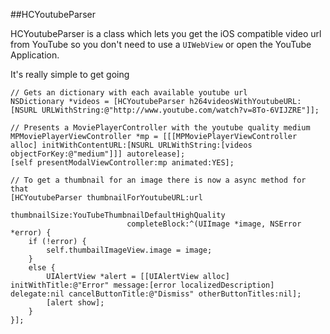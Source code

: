 ##HCYoutubeParser

HCYoutubeParser is a class which lets you get the iOS compatible video url from YouTube so you don't need to use a `UIWebView` or open the YouTube Application.


It's really simple to get going

```obj-c	
// Gets an dictionary with each available youtube url
NSDictionary *videos = [HCYoutubeParser h264videosWithYoutubeURL:[NSURL URLWithString:@"http://www.youtube.com/watch?v=8To-6VIJZRE"]];

// Presents a MoviePlayerController with the youtube quality medium
MPMoviePlayerViewController *mp = [[[MPMoviePlayerViewController alloc] initWithContentURL:[NSURL URLWithString:[videos objectForKey:@"medium"]]] autorelease];
[self presentModalViewController:mp animated:YES];

// To get a thumbnail for an image there is now a async method for that
[HCYoutubeParser thumbnailForYoutubeURL:url
                          thumbnailSize:YouTubeThumbnailDefaultHighQuality
                          completeBlock:^(UIImage *image, NSError *error) {
    if (!error) {
        self.thumbailImageView.image = image;
    }
    else {
        UIAlertView *alert = [[UIAlertView alloc] initWithTitle:@"Error" message:[error localizedDescription] delegate:nil cancelButtonTitle:@"Dismiss" otherButtonTitles:nil];
        [alert show];
    }
}];


```
